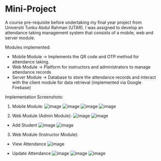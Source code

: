 # Mini-Project
A course pre-requisite before undertaking my final year project from Universiti Tunku Abdul Rahman (UTAR). I was assigned to develop an attendance taking management system that consists of a mobile, web and server module.

Modules implemented:
- Mobile Module -> Implements the QR code and OTP method for attendance taking.
- Web Module -> Platform for instructors and administrators to manage attendance records
- Server Module -> Database to store the attendance records and interact with the client module for data retrieval (implemented via Google Firebase)

Implementation Screenshots:

1) Mobile Module:
![image](https://github.com/ShreeVishal/Mini-Project/assets/93562563/1cf4f034-3e41-4240-9386-c382797b92a7)
![image](https://github.com/ShreeVishal/Mini-Project/assets/93562563/101f260b-8024-44d4-93a8-857df07bd875)
![image](https://github.com/ShreeVishal/Mini-Project/assets/93562563/e48ec780-48ce-4641-ae61-eda8fc3a674c)
![image](https://github.com/ShreeVishal/Mini-Project/assets/93562563/307dbda9-b3e2-432b-9a27-8b0214eeadfe)

2) Web Module (Admin Module):
![image](https://github.com/ShreeVishal/Mini-Project/assets/93562563/0e2526ab-f34e-475f-9e0f-b44aeb424182)
![image](https://github.com/ShreeVishal/Mini-Project/assets/93562563/5244f4fa-6fcd-4d05-9c3f-812847d1a5fe)

- Add Student
![image](https://github.com/ShreeVishal/Mini-Project/assets/93562563/697c9f34-94f2-4b59-b772-927c5f70e747)
![image](https://github.com/ShreeVishal/Mini-Project/assets/93562563/124d5de4-7a5b-4aa3-b0d8-4932a83931d3)

3) Web Module (Instructor Module):
- View Attendance
![image](https://github.com/ShreeVishal/Mini-Project/assets/93562563/a2ccdf47-e26d-4e9c-a20c-b41fc9251c4c)

- Update Attendance
![image](https://github.com/ShreeVishal/Mini-Project/assets/93562563/73d0479c-dfcd-4ab9-8624-6ae000c8195a)
![image](https://github.com/ShreeVishal/Mini-Project/assets/93562563/a697b45d-f080-403c-b794-85362aea7e46)
![image](https://github.com/ShreeVishal/Mini-Project/assets/93562563/b65b43c9-4c3d-4e59-b520-e91cec80de2c)

